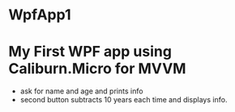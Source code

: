 # WpfApp1

<h1>My  First WPF app using Caliburn.Micro for MVVM</h1>

<ul>
  <li>ask for name and age and prints info</li>
  <li>second button subtracts 10 years each time and displays info.</li>
  </ul>

